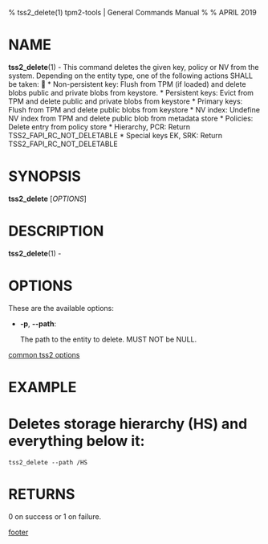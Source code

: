 % tss2_delete(1) tpm2-tools | General Commands Manual
%
% APRIL 2019

# NAME

**tss2_delete**(1) - This command deletes the given key, policy or NV from the system. Depending on the entity type, one of the following
actions SHALL be taken:

    * Non-persistent key: Flush from TPM (if loaded) and delete blobs public and private blobs from keystore.
    * Persistent keys: Evict from TPM and delete public and private blobs from keystore
    * Primary keys: Flush from TPM and delete public blobs from keystore
    * NV index: Undefine NV index from TPM and delete public blob from metadata store
    * Policies: Delete entry from policy store
    * Hierarchy, PCR: Return TSS2_FAPI_RC_NOT_DELETABLE
    * Special keys EK, SRK: Return TSS2_FAPI_RC_NOT_DELETABLE

# SYNOPSIS

**tss2_delete** [*OPTIONS*]

# DESCRIPTION

**tss2_delete**(1) -

# OPTIONS

These are the available options:

  * **-p**, **\--path**:

    The path to the entity to delete. MUST NOT be NULL.

[common tss2 options](common/tss2-options.md)

# EXAMPLE

# Deletes storage hierarchy (HS) and everything below it:
```
tss2_delete --path /HS
```

# RETURNS

0 on success or 1 on failure.

[footer](common/footer.md)
